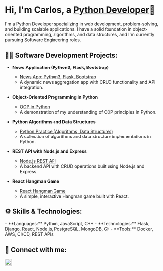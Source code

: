 <h1>Hi, I'm Carlos, a <a href="https://www.linkedin.com/in/carlos-vanzego-2a3b07104/">Python Developer</a>👾</h1>

<p>I'm a Python Developer specializing in web development, problem-solving, and building scalable applications. I have a solid foundation in object-oriented programming, algorithms, and data structures, and I'm currently pursuing Software Engineering roles.</p>

<h2>👨‍💻 Software Development Projects:</h2>

- <b>News Application (Python3, Flask, Bootstrap)</b>
  - [News App: Python3, Flask, Bootstrap](https://github.com/CarlosVanzego/news-application)
  - A dynamic news aggregation app with CRUD functionality and API integration.

- <b>Object-Oriented Programming in Python</b>
  - [OOP in Python](https://github.com/CarlosVanzego/Object-Oriented-Programming-Python)
  - A demonstration of my understanding of OOP principles in Python.

- <b>Python Algorithms and Data Structures</b>
  - [Python Practice (Algorithms, Data Structures)](https://github.com/CarlosVanzego/python_practice)
  - A collection of algorithms and data structure implementations in Python.

- <b>REST API with Node.js and Express</b>
  - [Node.js REST API](https://github.com/CarlosVanzego/REST-API-with-Node.js-and-Express-CRUD)
  - A backend API with CRUD operations built using Node.js and Express.

- <b>React Hangman Game</b>
  - [React Hangman Game](https://github.com/CarlosVanzego/react-hangman)
  - A simple, interactive Hangman game built with React.

<h2>⚙️ Skills & Technologies:</h2>
- **Languages:** Python, JavaScript, C++
- **Technologies:** Flask, Django, React, Node.js, PostgreSQL, MongoDB, Git
- **Tools:** Docker, AWS, CI/CD, REST APIs

<h2>🤳 Connect with me:</h2>

[<img align="left" alt="Carlos | LinkedIn" width="22px" src="https://cdn.jsdelivr.net/npm/simple-icons@v3/icons/linkedin.svg" />][linkedin]

[linkedin]: https://www.linkedin.com/in/carlos-vanzego-2a3b07104/
